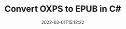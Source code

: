 ---
############################# Static ############################
layout: "auto-gen-conversion"
date: 2022-03-01T15:12:22
draft: false
otherformats: bmp dcm emf emz epub gif ico jp2 jpeg jpg pdf png psb psd svg svgz tex tga tif tiff webp wmf wmz xps
breadcrumb: OXPS to EPUB in C#

############################# Head ############################
head_title: "OXPS to EPUB Converter in C#"
head_description: "Convert OXPS to EPUB in .NET using a few lines of code. Use the GroupDocs Document Conversion API to convert over 160 file formats."

############################# Header ############################
title: "Convert OXPS to EPUB in C#"
description: "OXPS to EPUB conversion with a few lines of .NET code"
bg_image: "https://cms.admin.containerize.com/templates/aspose/App_Themes/V3/images/bg/header1.png"
bg_overlay: false
button:
    enable: true

############################# SubMenu ############################
submenu:
    enable: true

    left:
        img_alt: "GroupDocs.Conversion for .NET"
        image: "https://cms.admin.containerize.com/templates/groupdocs/images/product-logos/90x90-noborder/groupdocs-conversion-net.png"
        product: "GroupDocs.Conversion"
        platform: ".NET"

    

############################# About ############################
about:
    enable: true
    title: "About GroupDocs.Conversion для .NET API"
    content: |
        [GroupDocs.Conversion for .NET](https://products.groupdocs.com/conversion/net/) can be used to convert Microsoft Word, Excel, PowerPoint, PDF, Visio and other formats. GroupDocs.Conversion is a standalone API that is suitable for back-end and internal systems where high performance is required. It does not depend on any software such as Microsoft or Open Office.
    

overview:
    enable: true
    content: |
        Convert your OXPS files to EPUB in .NET easily. You can use just a couple of C# code lines in any platform of your choice like - Windows, Linux, macOS.
        You can try OXPS to EPUB conversion for free and evaluate conversion results quality.
        Along with simple file conversion scenarios you can try more advanced options for loading source OXPS file and for saving output EPUB result. 
        
        For example, for the source OXPS file you may use the following load options:

        * auto-detect file format;
        * specify password for protected files (if file format supports it);
        * replace missing fonts to preserve document appearance.
        
        There are also advanced convert options for the EPUB file:

        * convert specific document page or page range;
        * add a watermark to the converted EPUB file.

        Once conversion is completed you can save your EPUB file to the local file path or any third-party storage like FTP, Amazon S3, Google Drive, Dropbox etc.
        Please note - to convert OXPS to EPUB there is no need for any additional software installed - like MS Office, Open Office, Adobe Acrobat Reader etc. 


############################# Steps ############################
steps:
    enable: true
    title_left: "Steps to convert OXPS to EPUB in C#"
    content_left: |
        [GroupDocs.Conversion](https://products.groupdocs.com/conversion/net/) makes it easy for developers to convert a OXPS file to EPUB with a few lines of code.

        * Create an instance of the Converter class and provide the file OXPS with the full path
        * Create and set ConvertOptions for EPUB type.
        * Call the Converter.Convert method and pass the full path and format (EPUB) as a parameter
        
    title_right: "System Requirements"
    content_right: |
        Basic conversion with GroupDocs.Conversion for .NET can be done in just a few simple steps. Our APIs are supported on all major platforms and operating systems. Before executing the code below, make sure you have the following prerequisites installed on your system.

        * Operating systems: Microsoft Windows, Linux, MacOS
        * Development environments: Microsoft Visual Studio, Xamarin, MonoDevelop
        * Frameworks: .NET Framework, .NET Standard, .NET Core, Mono
        * Get the latest GroupDocs.Conversion for .NET from [Nuget](https://www.nuget.org/packages/groupdocs.conversion)
        
    code: |
        ```cs
        // Load OXPS file
        var converter = new GroupDocs.Conversion.Converter("template.oxps");
        // Set conversion parameters for EPUB format
        var convertOptions = converter.GetPossibleConversions()["epub"].ConvertOptions;
        // Convert to EPUB format
        converter.Convert("output.epub", convertOptions);        
        ```
        
demos:
    enable: true
    title: "OXPS to EPUB Live Demo"
    content: |
       Convert OXPS to EPUB now by visiting the [GroupDocs.Conversion App](https://products.groupdocs.app/conversion/family) website. Online demo has the following advantages
          

more_formats:
    enable: true
    title: "Other supported transformations OXPS"
    content: "You can also convert OXPS to many other file formats. Please see the list below."
       
       
back_to_top:
    enable: true
---